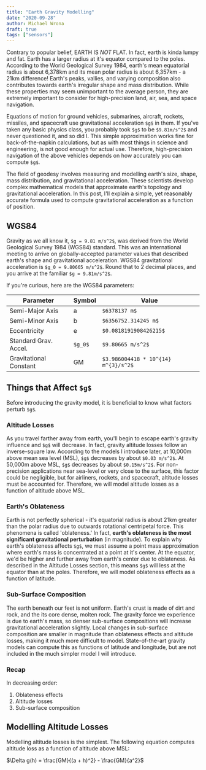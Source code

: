 ```yaml
---
title: "Earth Gravity Modelling"
date: "2020-09-28"
author: Michael Wrona
draft: true
tags: ["sensors"]
---
```


Contrary to popular belief, EARTH IS *NOT* FLAT. In fact, earth is kinda lumpy and fat. Earth has a larger radius at it's equator compared to the poles. According to the World Geological Survey 1984, earth's mean equatorial radius is about 6,378km and its mean polar radius is about 6,357km - a 21km difference! Earth's peaks, vallies, and varying composition also contributes towards earth's irregular shape and mass distribution. While these properties may seem unimportant to the average person, they are extremely important to consider for high-precision land, air, sea, and space navigation.

Equations of motion for ground vehicles, submarines, aircraft, rockets, missiles, and spacecraft use gravitational acceleration `$g$` in them. If you've taken any basic physics class, you probably took `$g$` to be `$9.81m/s^2$` and never questioned it, and so did I. This simple approximation works fine for back-of-the-napkin calculations, but as with most things in science and engineering, is not good enough for actual use. Therefore, high-precision navigation of the above vehicles depends on how accurately you can compute `$g$`.

The field of geodesy involves measuring and modelling earth's size, shape, mass distribution, and gravitational acceleration. These scientists develop complex mathematical models that approximate earth's topology and gravitational acceleration. In this post, I'll explain a simple, yet reasonably accurate formula used to compute gravitational acceleration as a function of position.

## WGS84

Gravity as we all know it, `$g = 9.81 m/s^2$`, was derived from the World Geological Survey 1984 (WGS84) standard. This was an international meeting to arrive on globally-accepted parameter values that described earth's shape and gravitational acceleration. WGS84 gravitational acceleration is `$g_0 = 9.80665 m/s^2$`. Round that to 2 decimal places, and you arrive at the familiar `$g = 9.81m/s^2$`.

If you're curious, here are the WGS84 parameters:

Parameter | Symbol | Value
--- | --- | ---
Semi-Major Axis | a | `$6378137 m$`
Semi-Minor Axis | b | `$6356752.314245 m$`
Eccentricity | e | `$0.0818191908426215$`
Standard Grav. Accel. | `$g_0$` | `$9.80665 m/s^2$`
Gravitational Constant | GM | `$3.986004418 * 10^{14} m^{3}/s^2$`


## Things that Affect `$g$`

Before introducing the gravity model, it is beneficial to know what factors perturb `$g$`.

### Altitude Losses

As you travel farther away from earth, you'll begin to escape earth's gravity influence and `$g$` will decrease. In fact, gravity altitude losses follow an inverse-square law. According to the models I introduce later, at 10,000m above mean sea level (MSL), `$g$` decreases by about `$0.03 m/s^2$`. At 50,000m above MSL, `$g$` decreases by about `$0.15m/s^2$`. For non-precision applications near sea-level or very close to the surface, this factor could be negligible, but for airliners, rockets, and spacecraft, altitude losses must be accounted for. Therefore, we will model altitude losses as a function of altitude above MSL.

### Earth's Oblateness

Earth is not perfectly spherical - it's equatorial radius is about 21km greater than the polar radius due to outwards rotational centripetal force. This phenomena is called 'oblateness.' In fact, **earth's oblateness is the most significant gravitational perturbation** (in magnitude). To explain why earth's oblateness affects `$g$`, we must assume a point mass approximation where earth's mass is concentrated at a point at it's center. At the equator, we'd be higher and further away from earth's center due to oblateness. As described in the Altitude Losses section, this means `$g$` will less at the equator than at the poles. Therefore, we will model oblateness effects as a function of latitude.

### Sub-Surface Composition

The earth beneath our feet is not uniform. Earth's crust is made of dirt and rock, and the its core dense, molten rock. The gravity force we experience is due to earth's mass, so denser sub-surface compositions will increase gravitational acceleration slightly. Local changes in sub-surface composition are smaller in magnitude than oblateness effects and altitude losses, making it much more difficult to model. State-of-the-art gravity models can compute this as functions of latitude and longitude, but are not included in the much simpler model I will introduce.

### Recap

In decreasing order:

1. Oblateness effects
2. Altitude losses
3. Sub-surface composition

## 

## Modelling Altitude Losses

Modelling altitude losses is the simplest. The following equation computes altitude loss as a function of altitude above MSL:

$\Delta g(h) =  \frac{GM}{(a + h)^2} - \frac{GM}{a^2}$

